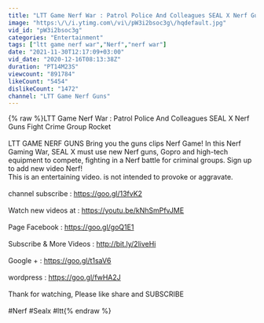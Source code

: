 ```yaml
---
title: "LTT Game Nerf War : Patrol Police And Colleagues SEAL X Nerf Guns Fight Crime Group Rocket"
image: "https:\/\/i.ytimg.com\/vi\/pW3i2bsoc3g\/hqdefault.jpg"
vid_id: "pW3i2bsoc3g"
categories: "Entertainment"
tags: ["ltt game nerf war","Nerf","nerf war"]
date: "2021-11-30T12:17:09+03:00"
vid_date: "2020-12-16T08:13:38Z"
duration: "PT14M23S"
viewcount: "891784"
likeCount: "5454"
dislikeCount: "1472"
channel: "LTT Game Nerf Guns"
---
```

{% raw %}LTT Game Nerf War : Patrol Police And Colleagues SEAL X Nerf Guns Fight Crime Group Rocket<br /><br />LTT GAME NERF GUNS Bring you the guns clips Nerf Game! In this Nerf Gaming War, SEAL X must use new Nerf guns, Gopro and high-tech equipment to compete, fighting in a Nerf battle for criminal groups. Sign up to add new video Nerf!<br />This is an entertaining video. is not intended to provoke or aggravate.<br /><br />channel subscribe : <a rel="nofollow" target="blank" href="https://goo.gl/13fvK2">https://goo.gl/13fvK2</a><br /><br />Watch new videos at : <a rel="nofollow" target="blank" href="https://youtu.be/kNhSmPfvJME">https://youtu.be/kNhSmPfvJME</a><br /><br />Page Facebook : <a rel="nofollow" target="blank" href="https://goo.gl/goQ1E1">https://goo.gl/goQ1E1</a><br /><br />Subscribe &amp; More Videos : <a rel="nofollow" target="blank" href="http://bit.ly/2liveHi">http://bit.ly/2liveHi</a><br /><br />Google + : <a rel="nofollow" target="blank" href="https://goo.gl/t1saV6">https://goo.gl/t1saV6</a><br /><br />wordpress :  <a rel="nofollow" target="blank" href="https://goo.gl/fwHA2J">https://goo.gl/fwHA2J</a><br /><br />Thank for watching, Please like share and SUBSCRIBE<br /><br /> #Nerf  #Sealx #ltt{% endraw %}
